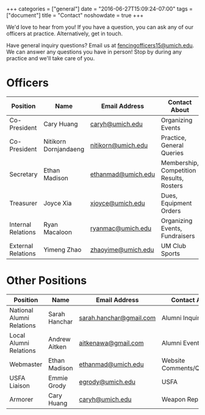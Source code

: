 +++
categories = ["general"]
date = "2016-06-27T15:09:24-07:00"
tags = ["document"]
title = "Contact"
noshowdate = true
+++

We'd love to hear from you! If you have a question, you can ask any of our officers at practice. Alternatively, get in touch.

<div class="container-fluid">
    <div class="row">

<div class="col-md-6">
<div class="well">
    Have general inquiry questions?
    Email us at <a href=mailto:fencingofficers15@umich.edu>fencingofficers15@umich.edu</a>.
</div>
</div>

<div class="col-md-6">
<div class="well">
    We can answer any questions you have in person!
    Stop by during any practice and we'll take care of you.
</div>
</div>
</div>
</div>


# Officers

| Position           | Name                  | Email Address      | Contact About                            |
|--------------------|-----------------------|--------------------|------------------------------------------|
| Co-President       | Cary Huang            | caryh@umich.edu    | Organizing Events                        |
| Co-President       | Nitikorn Dornjandaeng | nitikorn@umich.edu | Practice, General Queries                |
| Secretary          | Ethan Madison         | ethanmad@umich.edu | Membership, Competition Results, Rosters |
| Treasurer          | Joyce Xia             | xjoyce@umich.edu   | Dues, Equipment Orders                   |
| Internal Relations | Ryan Macaloon         | ryanmac@umich.edu  | Organizing Events, Fundraisers           |
| External Relations | Yimeng Zhao           | zhaoyime@umich.edu | UM Club Sports                           |

# Other Positions
| Position                  | Name          | Email Address           | Contact About              |
|---------------------------|---------------|-------------------------|----------------------------|
| National Alumni Relations | Sarah Hanchar | sarah.hanchar@gmail.com | Alumni Inquiries           |
| Local Alumni Relations    | Andrew Aitken | aitkenawa@gmail.com     | Alumni Events              |
| Webmaster                 | Ethan Madison | ethanmad@umich.edu      | Website Comments/Questions |
| USFA Liaison              | Emmie Grody   | egrody@umich.edu        | USFA                       |
| Armorer                   | Cary Huang    | caryh@umich.edu         | Weapon Repair              |

